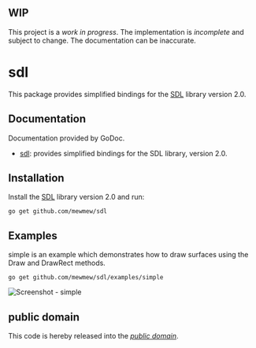 WIP
---

This project is a *work in progress*. The implementation is *incomplete* and
subject to change. The documentation can be inaccurate.

sdl
===

This package provides simplified bindings for the [SDL][] library version 2.0.

[SDL]: http://www.libsdl.org/

Documentation
-------------

Documentation provided by GoDoc.

- [sdl][]: provides simplified bindings for the SDL library, version 2.0.

[sdl]: http://godoc.org/github.com/mewmew/sdl

Installation
------------

Install the [SDL][] library version 2.0 and run:

	go get github.com/mewmew/sdl

Examples
--------

simple is an example which demonstrates how to draw surfaces using the Draw and
DrawRect methods.

	go get github.com/mewmew/sdl/examples/simple

![Screenshot - simple](https://raw.github.com/mewmew/sdl/master/examples/simple/simple.png)

public domain
-------------

This code is hereby released into the *[public domain][]*.

[public domain]: https://creativecommons.org/publicdomain/zero/1.0/
